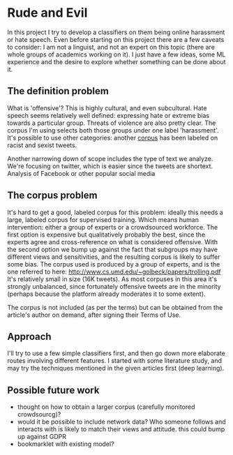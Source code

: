 # Rude and Evil

In this project I try to develop a classifiers on them being online harassment or hate speech.  Even before starting on this project there are a few caveats to consider: I am not a linguist, and not an expert on this topic (there are whole groups of academics working on it).  I just have a few ideas, some ML experience and the desire to explore whether something can be done about it.

## The definition problem

What is 'offensive'?  This is highly cultural, and even subcultural.
Hate speech seems relatively well defined: expressing hate or extreme bias towards a particular group.
Threats of violence are also pretty clear.  The corpus I'm using selects both those groups under one label 'harassment'.
It's possible to use other categories: another [corpus](http://www.aclweb.org/anthology/N16-2013) has been labeled on racist and sexist tweets.

Another narrowing down of scope includes the type of text we analyze.  We're focusing on twitter, which is easier since the tweets are shortext.  Analysis of Facebook or other popular social media

## The corpus problem

It's hard to get a good, labeled corpus for this problem: ideally this needs a large, labeled corpus for supervised training.  Which means human intervention: either a group of experts or a crowdsourced workforce.  The first option is expensive but qualitatively probably the best, since the experts agree and cross-reference on what is considered offensive.  With the second option we bump up against the fact that subgroups may have different views and sensitivities, and the resulting corpus is likely to suffer some bias.
The corpus used is produced by a group of experts, and is the one referred to here: <http://www.cs.umd.edu/~golbeck/papers/trolling.pdf>
It's relatively small in size (16K tweets).  As most corpuses in this area it's strongly unbalanced, since fortunately offensive tweets are in the minority (perhaps because the platform already moderates it to some extent).

The corpus is not included (as per the terms) but can be obtained from the article's author on demand, after signing their Terms of Use.

## Approach

I'll try to use a few simple classifiers first, and then go down more elaborate routes involving different features.
I started with some literature study, and may try the techniques mentioned in the given articles first (deep learning).

## Possible future work

* thought on how to obtain a larger corpus (carefully monitored crowdsourcg)?
* would it be possible to include network data?  Who someone follows and interacts with is likely to match their views and attitude. this could bump up against GDPR
* bookmarklet with existing model?
